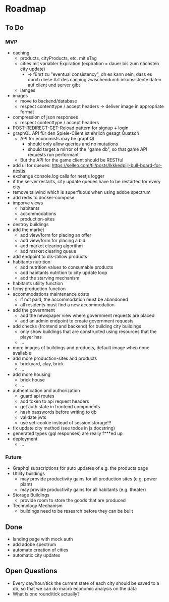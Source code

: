 # Roadmap

## To Do

### MVP

- caching
  - products, cityProducts, etc. mit eTag
  - cities mit variabler Expiration (expiration = dauer bis zum nächsten city update)
    - -> führt zu "eventual consistency", dh es kann sein, dass es durch diese Art des caching zwischendurch inkonsistente daten auf client und server gibt
  - iamges
- images
  - move to backend/database
  - respect contenttype / accept headers -> deliver image in appropriate format
- compression of json responses
  - respect contenttype / accept headers
- POST-REDIRECT-GET-Reload pattern for signup + login
- graphQL API für den Spiele-Client ist ehrlich gesagt Quatsch
  - API for economists may be graphQL
    - should only allow queries and no mutations
    - should target a mirror of the "game db", so that game API requests run performant
  - But the API for the game client should be RESTful
- add ui for queues: https://selleo.com/til/posts/lkkkedpjjl-bull-board-for-nestjs
- exchange console.log calls for nestjs logger
- if the server restarts, city update queues have to be restarted for every city
- remove tailwind which is superfluous when using adobe spectrum
- add redis to docker-compose
- imporve views
  - habitants
  - accommodations
  - production-sites
- destroy buildings
- add the market
  - add view/form for placing an offer
  - add view/form for placing a bid
  - add market clearing algorithm
  - add market clearing queue
- add endpoint to dis-/allow products
- habitants nutrition
  - add nutrition values to consumable products
  - add habitants nutrition to city update loop
  - add the starving mechanism
- habitants utility function
- firms production function
- accommodations maintenance costs
  - if not paid, the accommodation must be abandoned
  - all residents must find a new accommodation
- add the government
  - add the newspaper view where government requests are placed
  - add an admin endpoint to create government requests
- add checks (frontend and backend) for building city buildings
  - only show buildings that are constructed using resources that the player has
  - ...
- more images of buildings and products, default image when none available
- add more production-sites and products
  - brickyard, clay, brick
  - ...
- add more housing
  - brick house
  - ...
- authentication and authorization
  - guard api routes
  - add token to api request headers
  - get auth state in frontend components
  - hash passwords before writing to db
  - validate jwts
  - use set-cookie instead of session storage!!!
- fix update city method (see todos in js docstring)
- generated types (gql responses) are really f***ed up
- deployment
  - ...

### Future

- Graphql subscriptions for auto updates of e.g. the products page
- Utility buildings
  - may provide productivity gains for all production sites (e.g. power plant)
  - may provide productivity gains for all habitants (e.g. theater)
- Storage Buildings
  - provide room to store the goods that are produced
- Technology Mechanism
  - buildings need to be research before they can be built

## Done

- landing page with mock auth
- add adobe spectrum
- automate creation of cities
- automatic city updates


## Open Questions

- Every day/hour/tick the current state of each city should be saved to a db, so that we can do macro economic analysis on the data
- What is one round/tick actually?
